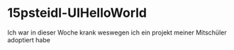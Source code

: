 # 15psteidl-UIHelloWorld

Ich war in dieser Woche krank weswegen ich ein projekt meiner Mitschüler adoptiert habe

